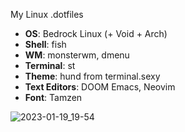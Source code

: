 My Linux .dotfiles

- **OS**: Bedrock Linux (+ Void + Arch)
- **Shell**: fish
- **WM**: monsterwm, dmenu
- **Terminal**: st
- **Theme**: hund from terminal.sexy
- **Text Editors**: DOOM Emacs, Neovim
- **Font**: Tamzen

![2023-01-19_19-54](https://user-images.githubusercontent.com/115636509/213522581-52593197-dd1e-4bc7-bfd5-27472f053c21.png)
